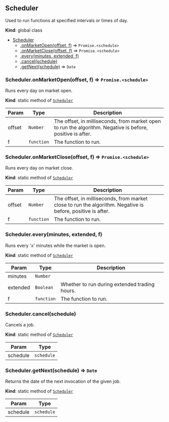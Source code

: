 <a name="Scheduler"></a>

## Scheduler
Used to run functions at specified intervals or times of day.

**Kind**: global class  

* [Scheduler](#Scheduler)
    * [.onMarketOpen(offset, f)](#Scheduler.onMarketOpen) ⇒ <code>Promise.&lt;schedule&gt;</code>
    * [.onMarketClose(offset, f)](#Scheduler.onMarketClose) ⇒ <code>Promise.&lt;schedule&gt;</code>
    * [.every(minutes, extended, f)](#Scheduler.every)
    * [.cancel(schedule)](#Scheduler.cancel)
    * [.getNext(schedule)](#Scheduler.getNext) ⇒ <code>Date</code>

<a name="Scheduler.onMarketOpen"></a>

### Scheduler.onMarketOpen(offset, f) ⇒ <code>Promise.&lt;schedule&gt;</code>
Runs every day on market open.

**Kind**: static method of [<code>Scheduler</code>](#Scheduler)  

| Param | Type | Description |
| --- | --- | --- |
| offset | <code>Number</code> | The offset, in milliseconds, from market open to run the algorithm. Negative is before, positive is after. |
| f | <code>function</code> | The function to run. |

<a name="Scheduler.onMarketClose"></a>

### Scheduler.onMarketClose(offset, f) ⇒ <code>Promise.&lt;schedule&gt;</code>
Runs every day on market close.

**Kind**: static method of [<code>Scheduler</code>](#Scheduler)  

| Param | Type | Description |
| --- | --- | --- |
| offset | <code>Number</code> | The offset, in milliseconds, from market close to run the algorithm. Negative is before, positive is after. |
| f | <code>function</code> | The function to run. |

<a name="Scheduler.every"></a>

### Scheduler.every(minutes, extended, f)
Runs every 'x' minutes while the market is open.

**Kind**: static method of [<code>Scheduler</code>](#Scheduler)  

| Param | Type | Description |
| --- | --- | --- |
| minutes | <code>Number</code> |  |
| extended | <code>Boolean</code> | Whether to run during extended trading hours. |
| f | <code>function</code> | The function to run. |

<a name="Scheduler.cancel"></a>

### Scheduler.cancel(schedule)
Cancels a job.

**Kind**: static method of [<code>Scheduler</code>](#Scheduler)  

| Param | Type |
| --- | --- |
| schedule | <code>schedule</code> | 

<a name="Scheduler.getNext"></a>

### Scheduler.getNext(schedule) ⇒ <code>Date</code>
Returns the date of the next invocation of the given job.

**Kind**: static method of [<code>Scheduler</code>](#Scheduler)  

| Param | Type |
| --- | --- |
| schedule | <code>schedule</code> | 

